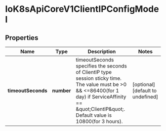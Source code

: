 # IoK8sApiCoreV1ClientIPConfigModel

## Properties

Name | Type | Description | Notes
------------ | ------------- | ------------- | -------------
**timeoutSeconds** | **number** | timeoutSeconds specifies the seconds of ClientIP type session sticky time. The value must be &gt;0 &amp;&amp; &lt;&#x3D;86400(for 1 day) if ServiceAffinity &#x3D;&#x3D; \&quot;ClientIP\&quot;. Default value is 10800(for 3 hours). | [optional] [default to undefined]



